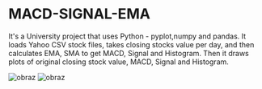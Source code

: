 # MACD-SIGNAL-EMA

It's a University project that uses Python - pyplot,numpy and pandas. 
It loads Yahoo CSV stock files, takes closing stocks value per day, and then calculates EMA, SMA to get MACD, Signal and Histogram.
Then it draws plots of original closing stock value, MACD, Signal and Histogram.

![obraz](https://user-images.githubusercontent.com/21158649/115968374-f8bf4100-a537-11eb-8a54-8d4213be0331.png)
![obraz](https://user-images.githubusercontent.com/21158649/115968381-0248a900-a538-11eb-99d6-ced01ae859c5.png)
